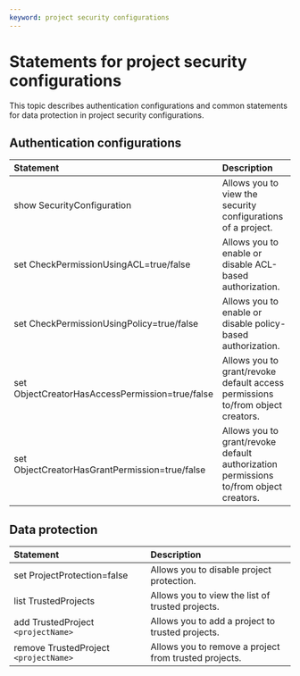 ```yaml
---
keyword: project security configurations
---
```


# Statements for project security configurations

This topic describes authentication configurations and common statements for data protection in project security configurations.

## Authentication configurations

|Statement|Description|
|:--------|:----------|
|show SecurityConfiguration|Allows you to view the security configurations of a project.|
|set CheckPermissionUsingACL=true/false|Allows you to enable or disable ACL-based authorization.|
|set CheckPermissionUsingPolicy=true/false|Allows you to enable or disable policy-based authorization.|
|set ObjectCreatorHasAccessPermission=true/false|Allows you to grant/revoke default access permissions to/from object creators.|
|set ObjectCreatorHasGrantPermission=true/false|Allows you to grant/revoke default authorization permissions to/from object creators.|

## Data protection

|Statement|Description|
|:--------|:----------|
|set ProjectProtection=false|Allows you to disable project protection.|
|list TrustedProjects|Allows you to view the list of trusted projects.|
|add TrustedProject `<projectName>`|Allows you to add a project to trusted projects.|
|remove TrustedProject `<projectName>`|Allows you to remove a project from trusted projects.|

